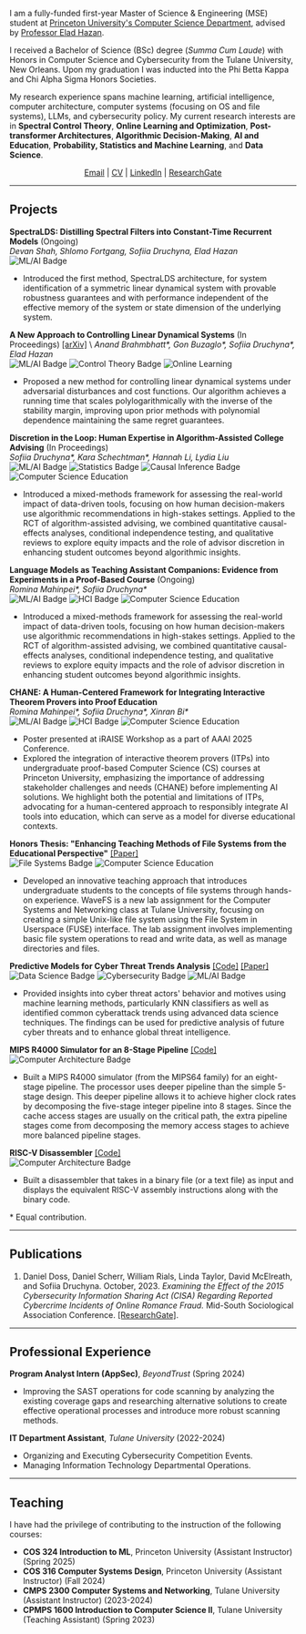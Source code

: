 I am a fully-funded first-year Master of Science & Engineering (MSE) student at [Princeton University's Computer Science Department](https://www.cs.princeton.edu/), advised by [Professor Elad Hazan](https://www.ehazan.com). 

I received a Bachelor of Science (BSc) degree (_Summa Cum Laude_) with Honors in Computer Science and Cybersecurity from the Tulane University, New Orleans. Upon my graduation I was inducted into the Phi Betta Kappa and Chi Alpha Sigma Honors Societies. 

My research experience spans machine learning, artificial intelligence, computer architecture, computer systems (focusing on OS and file systems), LLMs, and cybersecurity policy.  My current research interests are in **Spectral Control Theory**, **Online Learning and Optimization**, **Post-transformer Architectures**, **Algorithmic Decision-Making**, **AI and Education**, **Probability, Statistics and Machine Learning**, and **Data Science**.

<div style="text-align: center;">
<a href="mailto:sonikd2e3@gmail.com">Email</a> | <a href="assets/files/Resume_Full.pdf">CV</a> | <a href="https://www.linkedin.com/in/sofiia-druchyna-cs/">LinkedIn</a> | <a href="https://www.researchgate.net/profile/Sofiia-Druchyna">ResearchGate</a>
<p></p>
</div>

--------------
## Projects

**SpectraLDS: Distilling Spectral Filters into Constant-Time Recurrent Models** (Ongoing) \
*Devan Shah, Shlomo Fortgang, Sofiia Druchyna, Elad Hazan* \
![ML/AI Badge](https://img.shields.io/badge/ML/AI-yellow)
- Introduced the first method, SpectraLDS architecture, for system identification of a symmetric linear dynamical system with provable robustness guarantees and with performance independent of the effective memory of the system or state dimension of the underlying system.


**A New Approach to Controlling Linear Dynamical Systems** (In Proceedings) 
[[arXiv]]([https://library.search.tulane.edu/permalink/01TUL_INST/1jgl1pd/alma9945574993306326](https://www.arxiv.org/abs/2504.03952)) \
*Anand Brahmbhatt\*, Gon Buzaglo\*, Sofiia Druchyna\*, Elad Hazan* \
![ML/AI Badge](https://img.shields.io/badge/ML/AI-yellow) ![Control Theory Badge](https://img.shields.io/badge/Control%20Theory-darkblue) ![Online Learning](https://img.shields.io/badge/Online%20Learning-gold)
- Proposed a new method for controlling linear dynamical systems under adversarial disturbances and cost functions. Our algorithm achieves a running time that scales polylogarithmically with the inverse of the stability margin, improving upon prior methods with polynomial dependence maintaining the same regret guarantees.

**Discretion in the Loop: Human Expertise in Algorithm-Assisted College Advising** (In Proceedings) \
*Sofiia Druchyna\*, Kara Schechtman\*, Hannah Li, Lydia Liu* \
![ML/AI Badge](https://img.shields.io/badge/ML/AI-yellow) ![Statistics Badge](https://img.shields.io/badge/Statistics-lightblue) ![Causal Inference Badge](https://img.shields.io/badge/Causal%20Inference-maroon) ![Computer Science Education](https://img.shields.io/badge/Computer%20Science%20Education-red)
- Introduced a mixed-methods framework for assessing the real-world impact of data-driven tools, focusing on how human decision-makers use algorithmic recommendations in high-stakes settings. Applied to the RCT of algorithm-assisted advising, we combined quantitative causal-effects analyses, conditional independence testing, and qualitative reviews to explore equity impacts and the role of advisor discretion in enhancing student outcomes beyond algorithmic insights.


**Language Models as Teaching Assistant Companions: Evidence from Experiments in a Proof-Based Course** (Ongoing) \
*Romina Mahinpei\*, Sofiia Druchyna\** \
![ML/AI Badge](https://img.shields.io/badge/ML/AI-yellow) ![HCI Badge](https://img.shields.io/badge/HCI-silver)
![Computer Science Education](https://img.shields.io/badge/Computer%20Science%20Education-red)
- Introduced a mixed-methods framework for assessing the real-world impact of data-driven tools, focusing on how human decision-makers use algorithmic recommendations in high-stakes settings. Applied to the RCT of algorithm-assisted advising, we combined quantitative causal-effects analyses, conditional independence testing, and qualitative reviews to explore equity impacts and the role of advisor discretion in enhancing student outcomes beyond algorithmic insights.


**CHANE: A Human-Centered Framework for Integrating Interactive Theorem Provers into Proof Education** \
*Romina Mahinpei\*, Sofiia Druchyna\*, Xinran Bi\** \
![ML/AI Badge](https://img.shields.io/badge/ML/AI-yellow) ![HCI Badge](https://img.shields.io/badge/HCI-silver)
![Computer Science Education](https://img.shields.io/badge/Computer%20Science%20Education-red)
- Poster presented at iRAISE Workshop as a part of AAAI 2025 Conference.
- Explored the integration of interactive theorem provers (ITPs) into undergraduate proof-based Computer Science (CS) courses at Princeton University, emphasizing the importance of addressing stakeholder challenges and needs (CHANE) before implementing AI solutions. We highlight both the potential and limitations of ITPs, advocating for a human-centered approach to responsibly integrate AI tools into education, which can serve as a model for diverse educational contexts.


**Honors Thesis: "Enhancing Teaching Methods of File Systems from the Educational Perspective"** 
[[Paper]](https://library.search.tulane.edu/permalink/01TUL_INST/1jgl1pd/alma9945574993306326) \
![File Systems Badge](https://img.shields.io/badge/File%20Systems-green) ![Computer Science Education](https://img.shields.io/badge/Computer%20Science%20Education-red)
- Developed an innovative teaching approach that introduces undergraduate students to the concepts of file systems through hands-on experience. WaveFS is a new lab assignment for the Computer Systems and Networking class at Tulane University, focusing on creating a simple Unix-like file system using the File System in Userspace (FUSE) interface. The lab assignment involves implementing basic file system operations to read and write data, as well as manage directories and files.

**Predictive Models for Cyber Threat Trends Analysis** [[Code]](https://github.com/Sof0-0/CyberAttacks.github.io) [[Paper]](https://sof0-0.github.io/CyberAttacks.github.io/)\
![Data Science Badge](https://img.shields.io/badge/Data%20Science-blue) ![Cybersecurity Badge](https://img.shields.io/badge/Cybersecurity-purple) ![ML/AI Badge](https://img.shields.io/badge/ML/AI-yellow)
- Provided insights into cyber threat actors' behavior and motives using machine learning methods, particularly KNN classifiers as well as identified common cyberattack trends using advanced data science techniques. The findings can be used for predictive analysis of future cyber threats and to enhance global threat intelligence.

**MIPS R4000 Simulator for an 8-Stage Pipeline** [[Code]](https://github.com/Sof0-0/MIPS-R4000) \
![Computer Architecture Badge](https://img.shields.io/badge/Computer%20Architecture-pink) 
- Built a MIPS R4000 simulator (from the MIPS64 family) for an eight-stage pipeline. The processor uses deeper pipeline than the simple 5-stage design. This deeper pipeline allows it to achieve higher clock rates by decomposing the five-stage integer pipeline into 8 stages. Since the cache access stages are usually on the critical path, the extra pipeline stages come from decomposing the memory access stages to achieve more balanced pipeline stages.

**RISC-V Disassembler** [[Code]](https://github.com/Sof0-0/RISC-V-Disassembler) \
![Computer Architecture Badge](https://img.shields.io/badge/Computer%20Architecture-pink) 
- Built a disassembler that takes in a binary file (or a text file) as input and displays the equivalent RISC-V assembly instructions along with the binary code.


\* Equal contribution.

--------------
## Publications
1. Daniel Doss, Daniel Scherr, William Rials, Linda Taylor, David McElreath, and Sofiia Druchyna. October, 2023. _Examining the Effect of the 2015 Cybersecurity Information Sharing Act (CISA) Regarding Reported Cybercrime Incidents of Online Romance Fraud._ Mid-South Sociological Association Conference. [[ResearchGate]](https://www.researchgate.net/publication/374415670_Examining_the_Effect_of_the_2015_Cybersecurity_Information_Sharing_Act_CISA_Regarding_Reported_Cybercrime_Incidents_of_Online_Romance_Fraud#fullTextFileContent).

--------------
## Professional Experience
**Program Analyst Intern (AppSec)**, _BeyondTrust_ (Spring 2024) 
- Improving the SAST operations for code scanning by analyzing the existing coverage gaps and researching alternative solutions to create effective operational processes and introduce more robust scanning methods. 
    
**IT Department Assistant**, _Tulane University_ (2022-2024) 
- Organizing and Executing Cybersecurity Competition Events.
- Managing Information Technology Departmental Operations.

--------------
## Teaching
I have had the privilege of contributing to the instruction of the following courses:

- **COS 324 Introduction to ML**, Princeton University (Assistant Instructor) (Spring 2025)
- **COS 316 Computer Systems Design**, Princeton University (Assistant Instructor) (Fall 2024)
- **CMPS 2300 Computer Systems and Networking**, Tulane University (Assistant Instructor) (2023-2024)
- **CPMPS 1600 Introduction to Computer Science II**, Tulane University (Teaching Assistant) (Spring 2023)



